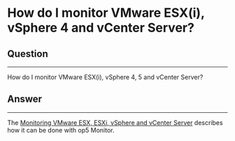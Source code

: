# How do I monitor VMware ESX(i), vSphere 4 and vCenter Server?

## Question

* * * * *

How do I monitor VMware ESX(i), vSphere 4, 5 and vCenter Server?

## Answer

* * * * *

The [Monitoring VMware ESX, ESXi, vSphere and vCenter Server](https://kb.op5.com/display/HOWTOs/Monitoring+VMware+ESX%2C+ESXi%2C+vSphere+and+vCenter+Server) describes how it can be done with op5 Monitor. 

